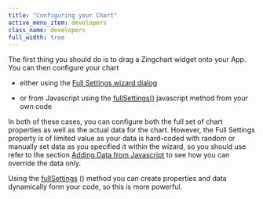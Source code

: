 ```yaml
---
title: "Configuring your Chart"
active_menu_item: developers
class_name: developers
full_width: true
---
```



The first thing you should do is to drag a Zingchart widget onto your App. You can then configure your chart

 - either using the [Full Settings wizard dialog](full-settings-wizard-dialog)

 - or from Javascript using the [fullSettings()](fullsettings-javascript-method) javascript method from your own code

In both of these cases, you can configure both the full set of chart properties as well as the actual data for the chart. However, the Full Settings property is of limited value as your data is hard-coded with random or manually set data as you specified it within the wizard, so you should use refer to the section [Adding Data from Javascript](adding-data-from-javascript2.htm) to see how you can override the data only.

Using the [fullSettings](fullsettings-javascript-method) () method you can create properties and data dynamically form your code, so this is more powerful.

